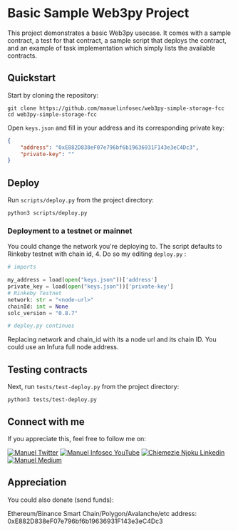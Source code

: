 # Basic Sample Web3py Project 

This project demonstrates a basic Web3py usecase. It comes with a sample contract, a test for that contract, a sample script that deploys the contract, and an example of task implementation which simply lists the available contracts.


## Quickstart

Start by cloning the repository:

```
git clone https://github.com/manuelinfosec/web3py-simple-storage-fcc
cd web3py-simple-storage-fcc
```

Open `keys.json` and fill in your address and its corresponding private key:
```json
{
    "address": "0xE882D838eF07e796bf6b19636931F143e3eC4Dc3",
    "private-key": ""
}
```

## Deploy
Run `scripts/deploy.py` from the project directory:
```
python3 scripts/deploy.py
```

### Deployment to a testnet or mainnet
You could change the network you're deploying to. The script defaults to Rinkeby testnet with chain id, 4. Do so my editing `deploy.py` :

```python
# imports

my_address = load(open("keys.json"))['address']
private_key = load(open("keys.json"))['private-key']
# Rinkeby Testnet
network: str = "<node-url>"
chainId: int = None
solc_version = "0.8.7"

# deploy.py continues
```

Replacing network and chain_id with its a node url and its chain ID. You could use an Infura full node address.

## Testing contracts
Next, run `tests/test-deploy.py` from the project directory:
```
python3 tests/test-deploy.py
```

## Connect with me
If you appreciate this, feel free to follow me on:

[![Manuel Twitter](https://img.shields.io/badge/Twitter-1DA1F2?style=for-the-badge&logo=twitter&logoColor=white)](https://twitter.com/Pmanuelinfoec)
[![Manuel Infosec YouTube](https://img.shields.io/badge/YouTube-FF0000?style=for-the-badge&logo=youtube&logoColor=white)](https://www.youtube.com/c/ManuelInfosec)
[![Chiemezie Njoku Linkedin](https://img.shields.io/badge/LinkedIn-0077B5?style=for-the-badge&logo=linkedin&logoColor=white)](https://www.linkedin.com/in/manuelinfosec/)
[![Manuel Medium](https://img.shields.io/badge/Medium-000000?style=for-the-badge&logo=medium&logoColor=white)](https://manuelinfosec.medium.com/)

## Appreciation
You could also donate (send funds):

Ethereum/Binance Smart Chain/Polygon/Avalanche/etc address: 0xE882D838eF07e796bf6b19636931F143e3eC4Dc3